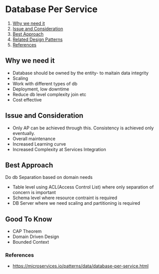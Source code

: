 # Database Per Service

1. [Why we need it](#why-we-need-it)
2. [Issue and Consideration](#issue-and-consideration)
3. [Best Approach](#best-approach)
4. [Related Design Patterns](#good-to-know)
5. [References](#references)

## Why we need it
- Database should be owned by the entity- to maitain data integrity
- Scaling
- Work with different types of db
- Deployment, low downtime 
- Reduce db level complexity join etc
- Cost effective
  
## Issue and Consideration
- Only AP can be achieved through this. Consistency is achieved only eventually.
- Overall maintenance
- Increased Learning curve
- Increased Complexity at Services Integration

  
## Best Approach
Do db Separation based on domain needs  
- Table level using ACL(Access Control List) where only separation of concern is important 
- Schema level where resource contraint is required
- DB Server where we need scaling and partitioning is required
  
## Good To Know
- CAP Theorem
- Domain Driven Design
- Bounded Context
  
### References
- https://microservices.io/patterns/data/database-per-service.html
